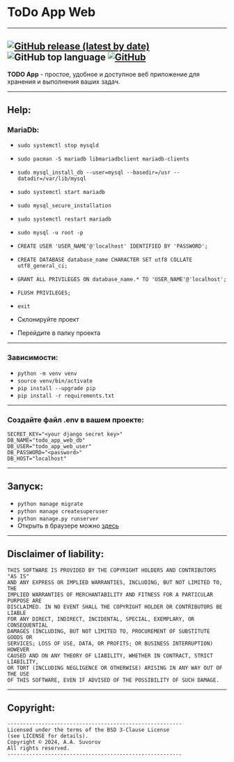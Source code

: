 # ToDo App Web

---
[![GitHub release (latest by date)](https://img.shields.io/github/v/release/saneksking/todo_app_web_version)](https://github.com/saneksking/todo_app_web_version/)
![GitHub top language](https://img.shields.io/github/languages/top/saneksking/todo_app_web_version)
[![GitHub](https://img.shields.io/github/license/saneksking/todo_app_web_version)](https://github.com/saneksking/todo_app_web_version/blob/master/LICENSE)
---

**TODO App** - простое, удобное и доступное веб приложение для хранения и выполнения ваших задач.

---

## Help:

### MariaDb:

- `sudo systemctl stop mysqld`
- `sudo pacman -S mariadb libmariadbclient mariadb-clients`
- `sudo mysql_install_db --user=mysql --basedir=/usr --datadir=/var/lib/mysql`
- `sudo systemctl start mariadb`
- `sudo mysql_secure_installation`
- `sudo systemctl restart mariadb`
- `sudo mysql -u root -p`

- `CREATE USER 'USER_NAME'@'localhost' IDENTIFIED BY 'PASSWORD';`
- `CREATE DATABASE database_name CHARACTER SET utf8 COLLATE utf8_general_ci;`
- `GRANT ALL PRIVILEGES ON database_name.* TO 'USER_NAME'@'localhost';`
- `FLUSH PRIVILEGES;`
- `exit`


- Склонируйте проект
- Перейдите в папку проекта

---

### Зависимости:

- `python -m venv venv`
- `source venv/bin/activate`
- `pip install --upgrade pip`
- `pip install -r requirements.txt`

---

### Создайте файл .env в вашем проекте:

```env
SECRET_KEY="<your django secret key>"
DB_NAME="todo_app_web_db"
DB_USER="todo_app_web_user"
DB_PASSWORD="<password>"
DB_HOST="localhost"
```

---

## Запуск:

- `python manage migrate`
- `python manage createsuperuser`
- `python manage.py runserver`
- Открыть в браузере можно [здесь](http://127.0.0.1:8000)

---

## Disclaimer of liability:

    THIS SOFTWARE IS PROVIDED BY THE COPYRIGHT HOLDERS AND CONTRIBUTORS "AS IS"
    AND ANY EXPRESS OR IMPLIED WARRANTIES, INCLUDING, BUT NOT LIMITED TO, THE
    IMPLIED WARRANTIES OF MERCHANTABILITY AND FITNESS FOR A PARTICULAR PURPOSE ARE
    DISCLAIMED. IN NO EVENT SHALL THE COPYRIGHT HOLDER OR CONTRIBUTORS BE LIABLE
    FOR ANY DIRECT, INDIRECT, INCIDENTAL, SPECIAL, EXEMPLARY, OR CONSEQUENTIAL
    DAMAGES (INCLUDING, BUT NOT LIMITED TO, PROCUREMENT OF SUBSTITUTE GOODS OR
    SERVICES; LOSS OF USE, DATA, OR PROFITS; OR BUSINESS INTERRUPTION) HOWEVER
    CAUSED AND ON ANY THEORY OF LIABILITY, WHETHER IN CONTRACT, STRICT LIABILITY,
    OR TORT (INCLUDING NEGLIGENCE OR OTHERWISE) ARISING IN ANY WAY OUT OF THE USE
    OF THIS SOFTWARE, EVEN IF ADVISED OF THE POSSIBILITY OF SUCH DAMAGE.

---

## Copyright:
    --------------------------------------------------------
    Licensed under the terms of the BSD 3-Clause License
    (see LICENSE for details).
    Copyright © 2024, A.A. Suvorov
    All rights reserved.
    --------------------------------------------------------